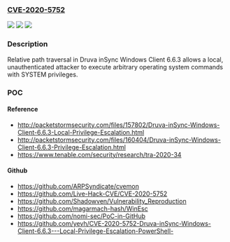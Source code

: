 ### [CVE-2020-5752](https://cve.mitre.org/cgi-bin/cvename.cgi?name=CVE-2020-5752)
![](https://img.shields.io/static/v1?label=Product&message=Druva%20inSync%20Windows%20Client&color=blue)
![](https://img.shields.io/static/v1?label=Version&message=6.6.3%20&color=brightgreen)
![](https://img.shields.io/static/v1?label=Vulnerability&message=Unauthenticated%20Path%20Traversal%20Vulnerability&color=brightgreen)

### Description

Relative path traversal in Druva inSync Windows Client 6.6.3 allows a local, unauthenticated attacker to execute arbitrary operating system commands with SYSTEM privileges.

### POC

#### Reference
- http://packetstormsecurity.com/files/157802/Druva-inSync-Windows-Client-6.6.3-Local-Privilege-Escalation.html
- http://packetstormsecurity.com/files/160404/Druva-inSync-Windows-Client-6.6.3-Privilege-Escalation.html
- https://www.tenable.com/security/research/tra-2020-34

#### Github
- https://github.com/ARPSyndicate/cvemon
- https://github.com/Live-Hack-CVE/CVE-2020-5752
- https://github.com/Shadowven/Vulnerability_Reproduction
- https://github.com/magarmach-hash/WinEsc
- https://github.com/nomi-sec/PoC-in-GitHub
- https://github.com/yevh/CVE-2020-5752-Druva-inSync-Windows-Client-6.6.3---Local-Privilege-Escalation-PowerShell-

